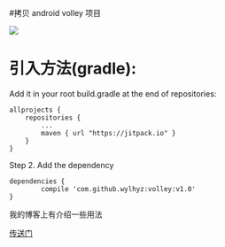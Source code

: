#拷贝 android volley 项目

[![](https://jitpack.io/v/wylhyz/volley.svg)](https://jitpack.io/#wylhyz/volley)

引入方法(gradle):
================

Add it in your root build.gradle at the end of repositories:
```
allprojects {
	repositories {
		...
		maven { url "https://jitpack.io" }
	}
}
```

Step 2. Add the dependency

```
dependencies {
        compile 'com.github.wylhyz:volley:v1.0'
}
```

我的博客上有介绍一些用法

[传送门](http://www.cnblogs.com/lhyz/p/4496968.html)
